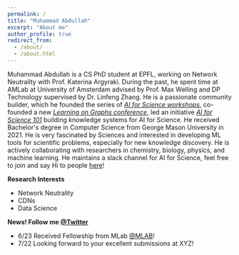 ```yaml
---
permalink: /
title: "Muhammad Abdullah"
excerpt: "About me"
author_profile: true
redirect_from: 
  - /about/
  - /about.html
---
```


Muhammad Abdullah is a CS PhD student at EPFL, working on Network Neutrality with Prof. Katerina Argyraki. During the past, he spent time at AMLab at University of Amsterdam advised by Prof. Max Welling and DP Technology supervised by Dr. Linfeng Zhang. He is a passionate community builder, which he founded the series of [*AI for Science workshops*](https://ai4sciencecommunity.github.io/), co-founded a new [*Learning on Graphs conference*](https://logconference.github.io/), led an initiative [*AI for Science 101*](https://ai4science101.github.io/) building knowledge systems for AI for Science. He received Bachelor's degree in Computer Science from George Mason University in 2021. He is very fascinated by Sciences and interested in developing ML tools for scientific problems, especially for new knowledge discovery. He is actively collaborating with researchers in chemistry, biology, physics, and machine learning. He maintains a slack channel for AI for Science, feel free to join and say Hi to people [here](https://join.slack.com/t/aiforscience/shared_invite/zt-1bdof1jmf-YtIjkUVA5DquXguEiOXGPQ)!

**Research Interests**
  * Network Neutrality
  * CDNs
  * Data Science
  
**News! Follow me [@Twitter](https://twitter.com/YuanqiD)**
* 6/23 Received Fellowship from MLab [@MLAB](https://mlab.com/)!
* 7/22 Looking forward to your excellent submissions at XYZ!